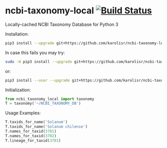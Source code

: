 # ncbi-taxonomy-local [![Build Status](https://app.travis-ci.com/karolisr/ncbi-taxonomy-local.svg?branch=master)](https://app.travis-ci.com/karolisr/ncbi-taxonomy-local)
Locally-cached NCBI Taxonomy Database for Python 3

Installation:

```bash
pip3 install --upgrade git+https://github.com/karolisr/ncbi-taxonomy-local
```

In case this fails you may try:

```bash
sudo -H pip3 install --upgrade git+https://github.com/karolisr/ncbi-taxonomy-local
```

or:

```bash
pip3 install --user --upgrade git+https://github.com/karolisr/ncbi-taxonomy-local
```

Initialization:

```python
from ncbi_taxonomy_local import taxonomy
T = taxonomy('~/NCBI_TAXONOMY_DB')
```

Usage Examples:

```python
T.taxids_for_name('Solanum')
T.taxids_for_name('Solanum chilense')
T.names_for_taxid(3701)
T.names_for_taxid(3702)
T.lineage_for_taxid(3701)
```

